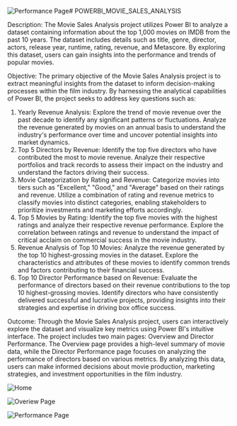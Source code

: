 ![Performance Page](https://github.com/Jayram999/POWERBI_MOVIE_SALES_ANALYSIS/assets/34366228/07d88638-d81d-4226-a630-ac611cc9d1ff)# POWERBI_MOVIE_SALES_ANALYSIS


Description:
The Movie Sales Analysis project utilizes Power BI to analyze a dataset containing information about the top 1,000 movies on IMDB from the past 10 years. The dataset includes details such as title, genre, director, actors, release year, runtime, rating, revenue, and Metascore. By exploring this dataset, users can gain insights into the performance and trends of popular movies.

Objective:
The primary objective of the Movie Sales Analysis project is to extract meaningful insights from the dataset to inform decision-making processes within the film industry. By harnessing the analytical capabilities of Power BI, the project seeks to address key questions such as:

1. Yearly Revenue Analysis: Explore the trend of movie revenue over the past decade to identify any significant patterns or fluctuations. Analyze the revenue generated by movies on an annual basis to understand the industry's performance over time and uncover potential insights into market dynamics.
2. Top 5 Directors by Revenue: Identify the top five directors who have contributed the most to movie revenue. Analyze their respective portfolios and track records to assess their impact on the industry and understand the factors driving their success.
3. Movie Categorization by Rating and Revenue: Categorize movies into tiers such as "Excellent," "Good," and "Average" based on their ratings and revenue. Utilize a combination of rating and revenue metrics to classify movies into distinct categories, enabling stakeholders to prioritize investments and marketing efforts accordingly.
4. Top 5 Movies by Rating: Identify the top five movies with the highest ratings and analyze their respective revenue performance. Explore the correlation between ratings and revenue to understand the impact of critical acclaim on commercial success in the movie industry.
5. Revenue Analysis of Top 10 Movies: Analyze the revenue generated by the top 10 highest-grossing movies in the dataset. Explore the characteristics and attributes of these movies to identify common trends and factors contributing to their financial success.
6. Top 10 Director Performance based on Revenue: Evaluate the performance of directors based on their revenue contributions to the top 10 highest-grossing movies. Identify directors who have consistently delivered successful and lucrative projects, providing insights into their strategies and expertise in driving box office success.

Outcome:
Through the Movie Sales Analysis project, users can interactively explore the dataset and visualize key metrics using Power BI's intuitive interface. The project includes two main pages: Overview and Director Performance. The Overview page provides a high-level summary of movie data, while the Director Performance page focuses on analyzing the performance of directors based on various metrics. By analyzing this data, users can make informed decisions about movie production, marketing strategies, and investment opportunities in the film industry.

![Home](https://github.com/Jayram999/POWERBI_MOVIE_SALES_ANALYSIS/assets/34366228/cf864205-108f-4f50-8479-21a477f491e8)


![Overiew Page ](https://github.com/Jayram999/POWERBI_MOVIE_SALES_ANALYSIS/assets/34366228/4aae1f80-6b77-484c-a09e-519159494145)


![Performance Page](https://github.com/Jayram999/POWERBI_MOVIE_SALES_ANALYSIS/assets/34366228/76af7fdc-1a82-4d3f-ab14-f587e733a9c5)



